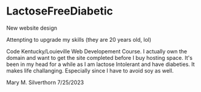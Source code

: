 # LactoseFreeDiabetic
New website design

Attenpting to upgrade my skills (they are 20 years old, lol)

Code Kentucky/Louieville  Web Developement Course. I actually own the domain and want to get the site completed before I buy hosting space. It's been in my head for a while as I am lactose Intolerant and have diabeties. It makes life challanging. Especially since I have to avoid soy as well.

Mary M. Silverthorn 7/25/2023
